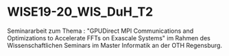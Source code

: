 # WISE19-20_WIS_DuH_T2
Seminararbeit zum Thema : "GPUDirect MPI Communications and Optimizations to Accelerate FFTs on Exascale Systems" im Rahmen des Wissenschaftlichen Seminars im Master Informatik an der OTH Regensburg.
